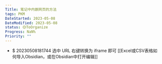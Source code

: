 ```yaml
---
Title: 笔记中内嵌网页的方法
tags: PKM
DateStarted: 2023-05-08
DateModified: 2023-05-08
status: 🟡ToOrganize
Progress: NaN%
Priority: ""
---
```

- $ 20230508181744 选中 URL 右键转换为 iframe 即可
[[Excel或CSV表格如何导入Obsidian，或在Obsidian中打开编辑]]